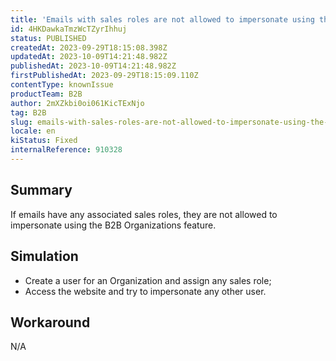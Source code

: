 ```yaml
---
title: 'Emails with sales roles are not allowed to impersonate using the B2B Organizations feature'
id: 4HKDawkaTmzWcTZyrIhhuj
status: PUBLISHED
createdAt: 2023-09-29T18:15:08.398Z
updatedAt: 2023-10-09T14:21:48.982Z
publishedAt: 2023-10-09T14:21:48.982Z
firstPublishedAt: 2023-09-29T18:15:09.110Z
contentType: knownIssue
productTeam: B2B
author: 2mXZkbi0oi061KicTExNjo
tag: B2B
slug: emails-with-sales-roles-are-not-allowed-to-impersonate-using-the-b2b-organizations-feature
locale: en
kiStatus: Fixed
internalReference: 910328
---
```


## Summary


If emails have any associated sales roles, they are not allowed to impersonate using the B2B Organizations feature.


##

## Simulation



- Create a user for an Organization and assign any sales role;
- Access the website and try to impersonate any other user.


##

## Workaround


N/A




